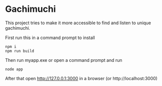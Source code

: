 # Gachimuchi
This project tries to make it more accessible to find and listen to unique gachimuchi.

First run this in a command prompt to install
```
npm i
npm run build
```

Then run myapp.exe or open a command prompt and run 
```
node app
```
After that open http://127.0.0.1:3000 in a browser (or http://localhost:3000)
